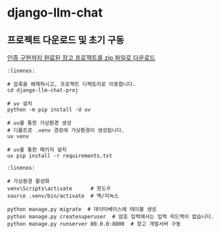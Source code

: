 # django-llm-chat

## 프로젝트 다운로드 및 초기 구동

[인증 구현까지 완료된 장고 프로젝트를 zip 파일로 다운로드](https://github.com/pyhub-kr/django-llm-chat-proj/archive/55b897f27b682f753ad3bc0c27d28b845b78c375.zip)

```{code-block} bash
:linenos:

# 압축을 해제하시고, 프로젝트 디렉토리로 이동합니다.
cd django-llm-chat-proj

# uv 설치
python -m pip install -U uv

# uv를 통한 가상환경 생성
# 디폴트로 .venv 경로에 가상환경이 생성됩니다.
uv venv

# uv를 통한 패키지 설치
uv pip install -r requirements.txt
```

```{code-block} bash
:linenos:

# 가상환경 활성화
venv\Scripts\activate      # 윈도우
source .venv/bin/activate  # 맥/리눅스

python manage.py migrate  # 데이터베이스에 테이블 생성
python manage.py createsuperuser  # 암호 입력에서는 입력 피드백이 없습니다.
python manage.py runserver 00.0.0:8000  # 장고 개발서버 구동
```
